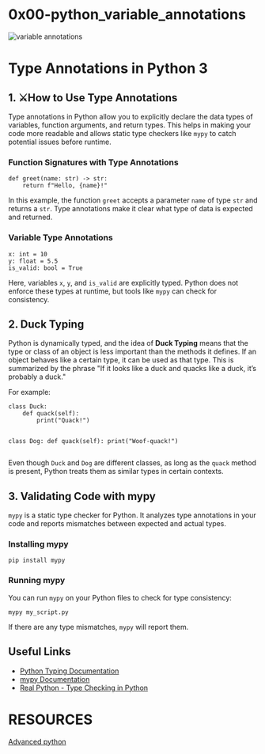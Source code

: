 # 0x00-python_variable_annotations


<img src="https://i.redd.it/y9y25tefi5401.png" alt="variable annotations"><br>
    <h1>Type Annotations in Python 3</h1>
    
<h2> 1. ⚔️How to Use Type Annotations</h2>
    <p>Type annotations in Python allow you to explicitly declare the data types of variables, function arguments, and return types. This helps in making your code more readable and allows static type checkers like <code>mypy</code> to catch potential issues before runtime.</p>

<h3>Function Signatures with Type Annotations</h3>
    <pre><code>def greet(name: str) -> str:
    return f"Hello, {name}!"</code></pre>
    <p>In this example, the function <code>greet</code> accepts a parameter <code>name</code> of type <code>str</code> and returns a <code>str</code>. Type annotations make it clear what type of data is expected and returned.</p>

 <h3>Variable Type Annotations</h3>
    <pre><code>x: int = 10
y: float = 5.5
is_valid: bool = True</code></pre>
    <p>Here, variables <code>x</code>, <code>y</code>, and <code>is_valid</code> are explicitly typed. Python does not enforce these types at runtime, but tools like <code>mypy</code> can check for consistency.</p>

 <h2>2. Duck Typing</h2>
    <p>Python is dynamically typed, and the idea of <strong>Duck Typing</strong> means that the type or class of an object is less important than the methods it defines. If an object behaves like a certain type, it can be used as that type. This is summarized by the phrase "If it looks like a duck and quacks like a duck, it’s probably a duck."</p>
    
<p>For example:</p>
    <pre><code>class Duck:
    def quack(self):
        print("Quack!")
        
class Dog:
    def quack(self):
        print("Woof-quack!")</code></pre>
    <p>Even though <code>Duck</code> and <code>Dog</code> are different classes, as long as the <code>quack</code> method is present, Python treats them as similar types in certain contexts.</p>

<h2>3. Validating Code with mypy</h2>
    <p><code>mypy</code> is a static type checker for Python. It analyzes type annotations in your code and reports mismatches between expected and actual types.</p>

 <h3>Installing mypy</h3>
    <pre><code>pip install mypy</code></pre>

 <h3>Running mypy</h3>
    <p>You can run <code>mypy</code> on your Python files to check for type consistency:</p>
    <pre><code>mypy my_script.py</code></pre>
    <p>If there are any type mismatches, <code>mypy</code> will report them.</p>

 <h2>Useful Links</h2>
    <ul>
        <li><a href="https://docs.python.org/3/library/typing.html" target="_blank">Python Typing Documentation</a></li>
        <li><a href="https://mypy.readthedocs.io/en/stable/" target="_blank">mypy Documentation</a></li>
        <li><a href="https://realpython.com/python-type-checking/" target="_blank">Real Python - Type Checking in Python</a></li>
    </ul>

# RESOURCES
<a href="https://intranet.alxswe.com/concepts/554">Advanced python</a><br>

